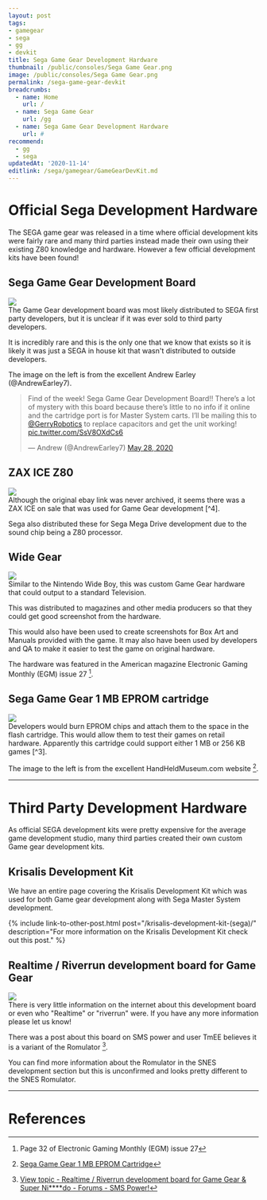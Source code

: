 ```yaml
---
layout: post
tags: 
- gamegear
- sega
- gg
- devkit
title: Sega Game Gear Development Hardware
thumbnail: /public/consoles/Sega Game Gear.png
image: /public/consoles/Sega Game Gear.png
permalink: /sega-game-gear-devkit
breadcrumbs:
  - name: Home
    url: /
  - name: Sega Game Gear
    url: /gg
  - name: Sega Game Gear Development Hardware
    url: #
recommend: 
  - gg
  - sega
updatedAt: '2020-11-14'
editlink: /sega/gamegear/GameGearDevKit.md
---
```


# Official Sega Development Hardware
The SEGA game gear was released in a time where official development kits were fairly rare and many third parties instead made their own using their existing Z80 knowledge and hardware. However a few official development kits have been found!

## Sega Game Gear Development Board
<section class="postSection">
    <img src="/public/images/gamegear/Sega Game Gear Development Board.jpg" class="wow slideInLeft postImage" />

 <div markdown="1">
The Game Gear development board was most likely distributed to SEGA first party developers, but it is unclear if it was ever sold to third party developers.

It is incredibly rare and this is the only one that we know that exists so it is likely it was just a SEGA in house kit that wasn't distributed to outside developers.

The image on the left is from the excellent Andrew Earley (@AndrewEarley7).
 </div>
</section> 

<blockquote class="twitter-tweet"><p lang="en" dir="ltr">Find of the week! Sega Game Gear Development Board!! There’s a lot of mystery with this board because there’s little to no info if it online and the cartridge port is for Master System carts. I’ll be mailing this to <a href="https://twitter.com/GerryRobotics?ref_src=twsrc%5Etfw">@GerryRobotics</a> to replace capacitors and get the unit working! <a href="https://t.co/SsV8OXdCs6">pic.twitter.com/SsV8OXdCs6</a></p>&mdash; Andrew (@AndrewEarley7) <a href="https://twitter.com/AndrewEarley7/status/1266102158614654976?ref_src=twsrc%5Etfw">May 28, 2020</a></blockquote> <script async src="https://platform.twitter.com/widgets.js" charset="utf-8"></script>


## ZAX ICE Z80
<section class="postSection">
    <img src="/public/images/gamegear/Sega ZAX ICE Z80.jpg" class="wow slideInLeft postImage" />

 <div markdown="1">
Although the original ebay link was never archived, it seems there was a ZAX ICE on sale that was used for Game Gear development [^4].

Sega also distributed these for Sega Mega Drive development due to the sound chip being a Z80 processor.
 </div>
</section> 



## Wide Gear
<section class="postSection">
    <img src="/public/images/gamegear/Sega Wide Gear.jpg" class="wow slideInLeft postImage" />

 <div markdown="1">
Similar to the Nintendo Wide Boy, this was custom Game Gear hardware that could output to a standard Television. 

This was distributed to magazines and other media producers so that they could get good screenshot from the hardware.

This would also have been used to create screenshots for Box Art and Manuals provided with the game. It may also have been used by developers and QA to make it easier to test the game on original hardware.

The hardware was featured in the American magazine Electronic Gaming Monthly (EGM) issue 27 [^2].
 </div>
</section> 

## Sega Game Gear 1 MB EPROM cartridge
<section class="postSection">
    <img src="/public/images/gamegear/Sega Game Gear 1 MB EPROM cartridge.jpg" class="wow slideInLeft postImage" />

 <div markdown="1">
Developers would burn EPROM chips and attach them to the space in the flash cartridge. This would allow them to test their games on retail hardware. Apparently this cartridge could support either 1 MB or 256 KB games [^3].

The image to the left is from the excellent HandHeldMuseum.com website [^3].
 </div>
</section> 


---
# Third Party Development Hardware
As official SEGA development kits were pretty expensive for the average game development studio, many third parties created their own custom Game gear development kits. 

## Krisalis Development Kit
We have an entire page covering the Krisalis Development Kit which was used for both Game gear development along with Sega Master System development.

{% include link-to-other-post.html post="/krisalis-development-kit-(sega)/" description="For more information on the Krisalis Development Kit check out this post." %}

## Realtime / Riverrun development board for Game Gear
<section class="postSection">
    <img src="/public/images/gamegear/Super Nintendo Sega Game Gear Software Development Board.jpg" class="wow slideInLeft postImage" />

 <div markdown="1">
There is very little information on the internet about this development board or even who "Realtime" or "riverrun" were. If you have any more information please let us know!

There was a post about this board on SMS power and user TmEE believes it is a variant of the Romulator [^5]. 

You can find more information about the Romulator in the SNES development section but this is unconfirmed and looks pretty different to the SNES Romulator.
 </div>
</section> 

---
# References
[^1]: [Wide Gear (console)](https://segaretro.org/Wide_Gear_(console))
[^2]: Page 32 of Electronic Gaming Monthly (EGM) issue 27
[^3]: [Sega Game Gear 1 MB EPROM Cartridge](http://devkits.handheldmuseum.com/GG_1MBEPROM.htm)
[^4]: [View topic - Gamegear dev kit - Forums - SMS Power!](https://www.smspower.org/forums/8090-GamegearDevKit)
[^5]: [View topic - Realtime / Riverrun development board for Game Gear & Super Ni****do - Forums - SMS Power!](https://www.smspower.org/forums/14418-RealtimeRiverrunDevelopmentBoardForGameGearSuperNiDo#76384)
